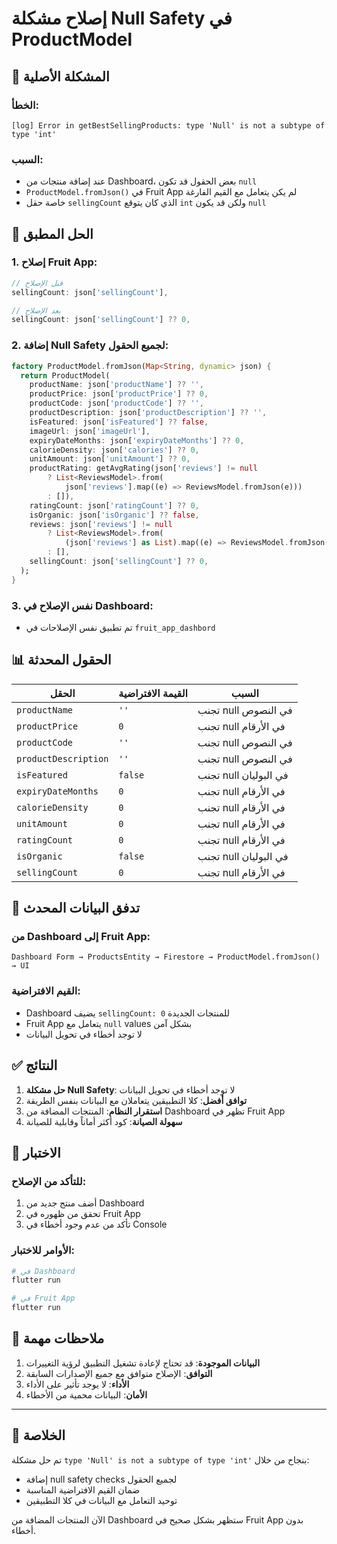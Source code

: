 # إصلاح مشكلة Null Safety في ProductModel

## 🚨 **المشكلة الأصلية**

### الخطأ:
```
[log] Error in getBestSellingProducts: type 'Null' is not a subtype of type 'int'
```

### السبب:
- عند إضافة منتجات من Dashboard، بعض الحقول قد تكون `null`
- `ProductModel.fromJson()` في Fruit App لم يكن يتعامل مع القيم الفارغة
- خاصة حقل `sellingCount` الذي كان يتوقع `int` ولكن قد يكون `null`

## 🔧 **الحل المطبق**

### 1. إصلاح Fruit App:
```dart
// قبل الإصلاح
sellingCount: json['sellingCount'],

// بعد الإصلاح  
sellingCount: json['sellingCount'] ?? 0,
```

### 2. إضافة Null Safety لجميع الحقول:
```dart
factory ProductModel.fromJson(Map<String, dynamic> json) {
  return ProductModel(
    productName: json['productName'] ?? '',
    productPrice: json['productPrice'] ?? 0,
    productCode: json['productCode'] ?? '',
    productDescription: json['productDescription'] ?? '',
    isFeatured: json['isFeatured'] ?? false,
    imageUrl: json['imageUrl'],
    expiryDateMonths: json['expiryDateMonths'] ?? 0,
    calorieDensity: json['calories'] ?? 0,
    unitAmount: json['unitAmount'] ?? 0,
    productRating: getAvgRating(json['reviews'] != null
        ? List<ReviewsModel>.from(
            json['reviews'].map((e) => ReviewsModel.fromJson(e)))
        : []),
    ratingCount: json['ratingCount'] ?? 0,
    isOrganic: json['isOrganic'] ?? false,
    reviews: json['reviews'] != null
        ? List<ReviewsModel>.from(
            (json['reviews'] as List).map((e) => ReviewsModel.fromJson(e)))
        : [],
    sellingCount: json['sellingCount'] ?? 0,
  );
}
```

### 3. نفس الإصلاح في Dashboard:
- تم تطبيق نفس الإصلاحات في `fruit_app_dashbord`

## 📊 **الحقول المحدثة**

| الحقل | القيمة الافتراضية | السبب |
|-------|-------------------|-------|
| `productName` | `''` | تجنب null في النصوص |
| `productPrice` | `0` | تجنب null في الأرقام |
| `productCode` | `''` | تجنب null في النصوص |
| `productDescription` | `''` | تجنب null في النصوص |
| `isFeatured` | `false` | تجنب null في البوليان |
| `expiryDateMonths` | `0` | تجنب null في الأرقام |
| `calorieDensity` | `0` | تجنب null في الأرقام |
| `unitAmount` | `0` | تجنب null في الأرقام |
| `ratingCount` | `0` | تجنب null في الأرقام |
| `isOrganic` | `false` | تجنب null في البوليان |
| `sellingCount` | `0` | تجنب null في الأرقام |

## 🔄 **تدفق البيانات المحدث**

### من Dashboard إلى Fruit App:
```
Dashboard Form → ProductsEntity → Firestore → ProductModel.fromJson() → UI
```

### القيم الافتراضية:
- Dashboard يضيف `sellingCount: 0` للمنتجات الجديدة
- Fruit App يتعامل مع `null` values بشكل آمن
- لا توجد أخطاء في تحويل البيانات

## ✅ **النتائج**

1. **حل مشكلة Null Safety**: لا توجد أخطاء في تحويل البيانات
2. **توافق أفضل**: كلا التطبيقين يتعاملان مع البيانات بنفس الطريقة
3. **استقرار النظام**: المنتجات المضافة من Dashboard تظهر في Fruit App
4. **سهولة الصيانة**: كود أكثر أماناً وقابلية للصيانة

## 🚀 **الاختبار**

### للتأكد من الإصلاح:
1. أضف منتج جديد من Dashboard
2. تحقق من ظهوره في Fruit App
3. تأكد من عدم وجود أخطاء في Console

### الأوامر للاختبار:
```bash
# في Dashboard
flutter run

# في Fruit App  
flutter run
```

## 📝 **ملاحظات مهمة**

1. **البيانات الموجودة**: قد تحتاج لإعادة تشغيل التطبيق لرؤية التغييرات
2. **التوافق**: الإصلاح متوافق مع جميع الإصدارات السابقة
3. **الأداء**: لا يوجد تأثير على الأداء
4. **الأمان**: البيانات محمية من الأخطاء

---

## 🎯 **الخلاصة**

تم حل مشكلة `type 'Null' is not a subtype of type 'int'` بنجاح من خلال:
- إضافة null safety checks لجميع الحقول
- ضمان القيم الافتراضية المناسبة
- توحيد التعامل مع البيانات في كلا التطبيقين

الآن المنتجات المضافة من Dashboard ستظهر بشكل صحيح في Fruit App بدون أخطاء. 